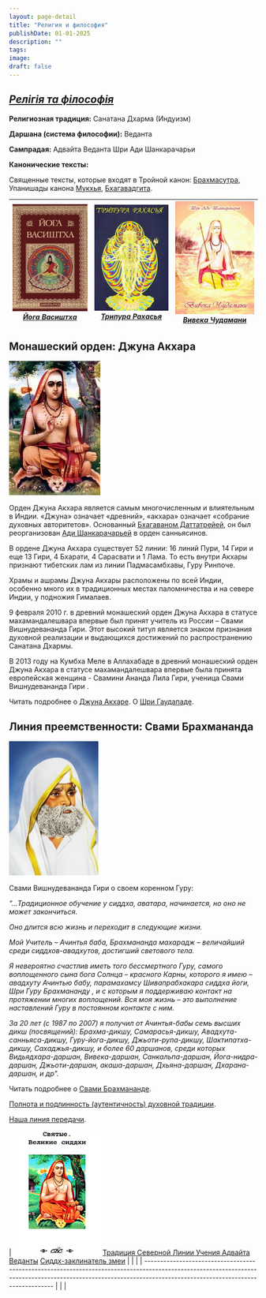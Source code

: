 ```yaml
---
layout: page-detail
title: "Религия и философия"
publishDate: 01-01-2025
description: ""
tags:
image:
draft: false
---
```


## _[Релігія та філософія](/ukr/religiya-ta-filosofiya/)_

  
**Религиозная традиция:** Санатана Дхарма (Индуизм)

**Даршана (система философии):** Веданта

**Сампрадая:** Адвайта Веданта Шри Ади Шанкарачарьи

**Канонические тексты:** 

 Священные тексты, которые входят в Тройной канон: [Брахмасутра](/binaries/file/news/f%5F530.pdf), Упанишады канона [Мукхья](https://ru.wikipedia.org/wiki/%D0%9C%D1%83%D0%BA%D1%85%D1%8C%D1%8F), [Бхагавадгита](/binaries/file/news/f%5F498.pdf).

| [![](/binaries/am/9438.jpg)](/library/svyashchennye-teksty/yoga-vasishtkha/) _[Йога Васиштха](/library/svyashchennye-teksty/yoga-vasishtkha/)_ | [![](/binaries/am/9439.jpg)](/library/svyashchennye-teksty/tripura-rakhasya/) _[Трипура Рахасья](/library/svyashchennye-teksty/tripura-rakhasya/)_ | [![](/binaries/am/9486.jpg)](/library/svyashchennye-teksty/viveka-chudamani/) _[Вивека Чудамани](/library/svyashchennye-teksty/viveka-chudamani/)_ |
| ---------------------------------------------------------------------------------------------------------------------------------------------- | -------------------------------------------------------------------------------------------------------------------------------------------------- | -------------------------------------------------------------------------------------------------------------------------------------------------- |

## 

## Монашеский орден: Джуна Акхара

  
![](/binaries/am/9491.jpg) 

  
 Орден Джуна Акхара является самым многочисленным и влиятельным в Индии. «Джуна» означает «древний», «акхара» означает «собрание духовных авторитетов». Основанный [Бхагаваном Даттатрейей](/religiya-i-filosofiya/izbrannoe-bozhestvo/), он был реорганизован [Ади Шанкарачарьей](/religiya-i-filosofiya/shankara/) в орден санньясинов.

 В ордене Джуна Акхара существует 52 линии: 16 линий Пури, 14 Гири и еще 13 Гири, 4 Бхарати, 4 Сарасвати и 1 Лама. То есть внутри Акхары признают тибетских лам из линии Падмасамбхавы, Гуру Ринпоче.

 Храмы и ашрамы Джуна Акхары расположены по всей Индии, особенно много их в традиционных местах паломничества и на севере Индии, у подножия Гималаев. 

 9 февраля 2010 г. в древний монашеский орден Джуна Акхара в статусе махамандалешвара впервые был принят учитель из России – Свами Вишнудевананда Гири. Этот высокий титул является знаком признания духовной реализации и выдающихся достижений по распространению Санатана Дхармы.

 В 2013 году на Кумбха Меле в Аллахабаде в древний монашеский орден Джуна Акхара в статусе махамандалешвара впервые была принята европейская женщина - Свамини Ананда Лила Гири, ученица Свами Вишнудевананда Гири .

 Читать подробнее о [Джуна Акхаре](/nasha-traditsiya/orden-dzhuna-akkhara/). О [Шри Гаудападе](/religiya-i-filosofiya/bogi-i-svyatye-nashey-traditsii/gaudapada/).

###   

## Линия преемственности: Свами Брахмананда

  
![](/binaries/am/9492.jpg) 

 Свами Вишнудевананда Гири о своем коренном Гуру:

_"…Традиционное обучение у сиддха, аватара, начинается, но оно не может закончиться._ 

_Оно длится всю жизнь и переходит в следующие жизни._ 

_Мой Учитель – Ачинтья баба, Брахмананда махарадж – величайший среди сиддхов-авадхутов, достигший светового тела._ 

_Я невероятно счастлив иметь того бессмертного Гуру, самого воплощенного сына бога Солнца – красного Карны, которого я имею – авадхуту Ачинтью бабу,_ _парамахамсу Шивапрабхакара сиддха йоги, Шри Гуру Брахмананду_ _, и с которым я поддерживаю контакт на протяжении многих воплощений. Вся моя жизнь – это выполнение наставлений Гуру в постоянном контакте с ним._ 

_За 20 лет (с 1987 по 2007) я получил от Ачинтья-бабы семь высших дикш (посвящений): Брахма-дикшу, Самарасья-дикшу, Авадхута-санньяса-дикшу, Гуру-йога-дикшу, Джьоти-рупа-дикшу, Шактипатха-дикшу, Сахаджья-дикшу, и более 60 даршанов, среди которых Видьядхара-даршан, Вивека-даршан, Санкальпа-даршан, Йога-нидра-даршан, Джьоти-даршан, акаша-даршан, Дхьяна-даршан, Дхарана-даршан, и др"._ 

 Читать подробнее о [Свами Брахмананде](/nasha-traditsiya/sv-avadkhuta-brakhmananda/).

[Полнота и подлинность (аутентичность) духовной традиции](/nasha-traditsiya/polnota-i-podlinnost-autentichnost-dukhovnoy-traditsii/). 

[Наша линия передачи](/religiya-i-filosofiya/nasha-liniya-peredachi/).

| [![](/binaries/am/11221.jpg)](/binaries/file/news/f%5F3407.pdf) [Традиция Северной Линии Учения Адвайта Веданты](/binaries/file/news/f%5F3407.pdf) [Сиддх-заклинатель змеи](/binaries/file/news/f%5F3497.pdf) |  |  |
| ------------------------------------------------------------------------------------------------------------------------------------------------------------------------------------------------------------- |  |  |
  
  
